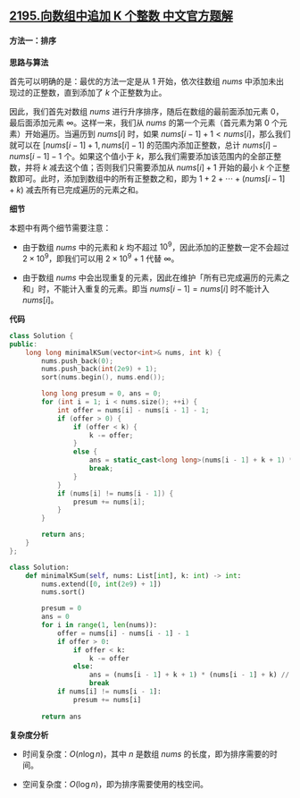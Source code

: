 ## [2195.向数组中追加 K 个整数 中文官方题解](https://leetcode.cn/problems/append-k-integers-with-minimal-sum/solutions/100000/xiang-shu-zu-zhong-zhui-jia-k-ge-zheng-s-9vdv)

#### 方法一：排序

**思路与算法**

首先可以明确的是：最优的方法一定是从 $1$ 开始，依次往数组 $\textit{nums}$ 中添加未出现过的正整数，直到添加了 $k$ 个正整数为止。

因此，我们首先对数组 $\textit{nums}$ 进行升序排序，随后在数组的最前面添加元素 $0$，最后面添加元素 $\infty$。这样一来，我们从 $\textit{nums}$ 的第一个元素（首元素为第 $0$ 个元素）开始遍历。当遍历到 $\textit{nums}[i]$ 时，如果 $\textit{nums}[i-1] + 1 < \textit{nums}[i]$，那么我们就可以在 $[\textit{nums}[i-1] + 1, \textit{nums}[i] - 1]$ 的范围内添加正整数，总计 $\textit{nums}[i] - \textit{nums}[i-1] - 1$ 个。如果这个值小于 $k$，那么我们需要添加该范围内的全部正整数，并将 $k$ 减去这个值；否则我们只需要添加从 $\textit{nums}[i] + 1$ 开始的最小 $k$ 个正整数即可。此时，添加到数组中的所有正整数之和，即为 $1 + 2 + \cdots + (\textit{nums}[i-1] + k)$ 减去所有已完成遍历的元素之和。

**细节**

本题中有两个细节需要注意：

- 由于数组 $\textit{nums}$ 中的元素和 $k$ 均不超过 $10^9$，因此添加的正整数一定不会超过 $2 \times 10^9$，即我们可以用 $2 \times 10^9 + 1$ 代替 $\infty$。

- 由于数组 $\textit{nums}$ 中会出现重复的元素，因此在维护「所有已完成遍历的元素之和」时，不能计入重复的元素。即当 $\textit{nums}[i-1] = \textit{nums}[i]$ 时不能计入 $\textit{nums}[i]$。

**代码**

```C++ [sol1-C++]
class Solution {
public:
    long long minimalKSum(vector<int>& nums, int k) {
        nums.push_back(0);
        nums.push_back(int(2e9) + 1);
        sort(nums.begin(), nums.end());

        long long presum = 0, ans = 0;
        for (int i = 1; i < nums.size(); ++i) {
            int offer = nums[i] - nums[i - 1] - 1;
            if (offer > 0) {
                if (offer < k) {
                    k -= offer;
                }
                else {
                    ans = static_cast<long long>(nums[i - 1] + k + 1) * (nums[i - 1] + k) / 2 - presum;
                    break;
                }
            }
            if (nums[i] != nums[i - 1]) {
                presum += nums[i];
            }
        }

        return ans;
    }
};
```

```Python [sol1-Python3]
class Solution:
    def minimalKSum(self, nums: List[int], k: int) -> int:
        nums.extend([0, int(2e9) + 1])
        nums.sort()

        presum = 0
        ans = 0
        for i in range(1, len(nums)):
            offer = nums[i] - nums[i - 1] - 1
            if offer > 0:
                if offer < k:
                    k -= offer
                else:
                    ans = (nums[i - 1] + k + 1) * (nums[i - 1] + k) // 2 - presum
                    break
            if nums[i] != nums[i - 1]:
                presum += nums[i]
        
        return ans
```

**复杂度分析**

- 时间复杂度：$O(n \log n)$，其中 $n$ 是数组 $\textit{nums}$ 的长度，即为排序需要的时间。

- 空间复杂度：$O(\log n)$，即为排序需要使用的栈空间。